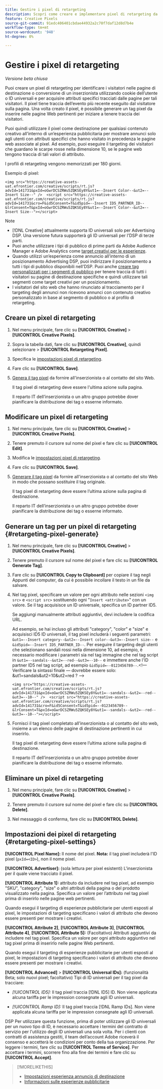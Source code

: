 ```yaml
---
title: Gestire i pixel di retargeting
description: Scopri come creare e implementare pixel di retargeting da utilizzare come destinazioni per le esperienze pubblicitarie.
feature: Creative Pixels
source-git-commit: 91edc406401cbdae44932a2c70f7daf12d8d7b4e
workflow-type: tm+mt
source-wordcount: '948'
ht-degree: 0%

---
```


# Gestire i pixel di retargeting

*Versione beta chiusa*

<!-- Note to self: These aren't segments -- we don't create a pool of users. -->

Puoi creare un pixel di retargeting per identificare i visitatori nelle pagine di destinazione o conversione di un inserzionista utilizzando cookie dell’utente o ID universali e per acquisire attributi specifici tracciati dalle pagine per tali visitatori. Il pixel tiene traccia dell’evento più recente eseguito dal visitatore sulla pagina. Una volta creato il pixel, è possibile generare un tag pixel da inserire nelle pagine Web pertinenti per iniziare a tenere traccia dei visitatori.<!-- Note to self: surfer id=cookie or universal ID -->

Puoi quindi utilizzare il pixel come destinazione per qualsiasi contenuto creativo all’interno di un’esperienza pubblicitaria per mostrare annunci solo agli utenti con attributi specifici che hanno visitato in precedenza le pagine web associate al pixel. Ad esempio, puoi eseguire il targeting dei visitatori che guardano le scarpe rosse nella dimensione 10, se le pagine web tengono traccia di tali valori di attributo.<!-- better example? Make sure they match attribute examples below -->

I profili di retargeting vengono memorizzati per 180 giorni.

Esempio di pixel:

```
<img src="https://creative-assets-uat.efrontier.com/creative/scripts/rt.js?advId=141731&pxId=oGwrDCSZRWu5ZQKSEy8Y&ut1=--Insert Color--&ut2=--Insert Size--" />  <script src="https://creative-assets-uat.efrontier.com/creative/scripts/rt.js?advId=141731&cro=F&id5Consent=T&id5pid=--Insert ID5_PARTNER_ID--&lrConsent=T&pxId=oGwrDCSZRWu5ZQKSEy8Y&ut1=--Insert Color--&ut2=--Insert Size--"></script>
```

>[!NOTE]
>
> * [!DNL Creative] attualmente supporta ID universali solo per Advertising DSP. Una versione futura supporterà gli ID universali per l&#39;DSP di terze parti.<!-- Clarify this and reword as needed -->
>* Puoi anche utilizzare i tipi di pubblico di prime parti da Adobe Audience Manager e Adobe Analytics come [target creativi per le esperienze](/help/creative/experiences/experience-settings-targeting.md).
>* Quando utilizzi un’esperienza come annuncio all’interno di un posizionamento Advertising DSP, puoi indirizzare il posizionamento a tutti i tipi di pubblico disponibili nell’DSP. Puoi anche [creare tag personalizzati per i segmenti di pubblico](/help/dsp/audiences/custom-segment-create.md) per tenere traccia di tutti i visitatori su pagine di destinazione specifiche e quindi utilizzare tali segmenti come target creativi per un posizionamento.
>* I visitatori del sito web che hanno rinunciato al tracciamento per il targeting degli annunci non ricevono annunci con contenuto creativo personalizzato in base al segmento di pubblico o al profilo di retargeting.

## Creare un pixel di retargeting

1. Nel menu principale, fare clic su **[!UICONTROL Creative]** > **[!UICONTROL Creative Pixels]**.

1. Sopra la tabella dati, fare clic su **[!UICONTROL Creative]**, quindi selezionare > **[!UICONTROL Retargeting Pixel]**.

1. Specifica le [impostazioni pixel di retargeting](#retargeting-pixel-settings).

1. Fare clic su **[!UICONTROL Save]**.

1. [Genera il tag pixel](#retargeting-pixel-generate) da fornire all&#39;inserzionista o al contatto del sito Web.

   Il tag pixel di retargeting deve essere l&#39;ultima azione sulla pagina.<!-- verify here and below -->

   Il reparto IT dell’inserzionista o un altro gruppo potrebbe dover pianificare la distribuzione dei tag o esserne informato.

## Modificare un pixel di retargeting

1. Nel menu principale, fare clic su **[!UICONTROL Creative]** > **[!UICONTROL Creative Pixels]**.

1. Tenere premuto il cursore sul nome del pixel e fare clic su **[!UICONTROL Edit]**.

1. Modifica le [impostazioni pixel di retargeting](#retargeting-pixel-settings).

1. Fare clic su **[!UICONTROL Save]**.

1. [Generare il tag pixel](#retargeting-pixel-generate) da fornire all&#39;inserzionista o al contatto del sito Web in modo che possano sostituire il tag originale.

   Il tag pixel di retargeting deve essere l’ultima azione sulla pagina di destinazione.

   Il reparto IT dell’inserzionista o un altro gruppo potrebbe dover pianificare la distribuzione dei tag o esserne informato.

## Generare un tag per un pixel di retargeting {#retargeting-pixel-generate}

1. Nel menu principale, fare clic su **[!UICONTROL Creative]** > **[!UICONTROL Creative Pixels]**.

1. Tenere premuto il cursore sul nome del pixel e fare clic su **[!UICONTROL Generate Tag]**.

1. Fare clic su **[!UICONTROL Copy to Clipboard]** per copiare il tag negli Appunti del computer, da cui è possibile incollare il testo in un file da salvare.

1. Nel tag pixel, specificare un valore per ogni attributo nelle sezioni `<img src>` e `<script src>` sostituendo ogni &quot;`Insert <attribute>`&quot; con un valore. Se il tag acquisisce un ID universale, specifica un ID partner ID5.

   Se aggiungi manualmente attributi aggiuntivi, devi includere la codifica URL.

   Ad esempio, se hai incluso gli attributi &quot;category&quot;, &quot;color&quot; e &quot;size&quot; e acquisisci ID5 ID universali, il tag pixel includerà i seguenti parametri: `&ut1=--Insert category--&ut2=--Insert color--&ut3=--Insert size--` e `&id5pid=--Insert ID5_PARTNER_ID--`. Per eseguire il targeting degli utenti che selezionano sandali rossi nella dimensione 10, ad esempio, è necessario modificare i parametri sia nel tag immagine che nel tag script in `&ut1=--sandals--&ut2=--red--&ut3=--10--` e immettere anche l&#39;ID partner ID5 nel tag script, ad esempio `&id5pid=--0123456789--`.&lt;!— Verificare la sintassi finale — dovrebbe essere solo: &amp;ut1=sandals&amp;ut2=10&amp;ut2=red ? —>

   `<img src="https://creative-assets-uat.efrontier.com/creative/scripts/rt.js?advId=141731&pxId=oGwrDCSZRWu5ZQKSEy8Y&ut1=--sandals--&ut2=--red--&ut3=--10--" />  <script src="https://creative-assets-uat.efrontier.com/creative/scripts/rt.js?advId=141731&cro=F&id5Consent=T&id5pid=--0123456789--&lrConsent=T&pxId=oGwrDCSZRWu5ZQKSEy8Y&ut1=--sandals--&ut2=--red--&ut3=--10--"></script>`

1. Fornisci il tag pixel completato all’inserzionista o al contatto del sito web, insieme a un elenco delle pagine di destinazione pertinenti in cui inserirlo.

   Il tag pixel di retargeting deve essere l’ultima azione sulla pagina di destinazione.

   Il reparto IT dell’inserzionista o un altro gruppo potrebbe dover pianificare la distribuzione dei tag o esserne informato.

## Eliminare un pixel di retargeting

1. Nel menu principale, fare clic su **[!UICONTROL Creative]** > **[!UICONTROL Creative Pixels]**.

1. Tenere premuto il cursore sul nome del pixel e fare clic su **[!UICONTROL Delete]**.

1. Nel messaggio di conferma, fare clic su **[!UICONTROL Delete]**.

## Impostazioni dei pixel di retargeting {#retargeting-pixel-settings}

**[!UICONTROL Pixel Name]:** Il nome del pixel. **Nota:** il tag pixel includerà l&#39;ID pixel (`pxId=<ID>`), non il nome pixel.

**[!UICONTROL Advertiser]:** (sola lettura per pixel esistenti) L&#39;inserzionista per il quale viene tracciato il pixel.

**[!UICONTROL Attribute 1]:** attributo da includere nel tag pixel, ad esempio &quot;SKU&quot;, &quot;category&quot;, &quot;size&quot; o altri attributi della pagina o del prodotto visualizzato nella pagina. Specifica un valore per l’attributo nel tag pixel prima di inserirlo nelle pagine web pertinenti.

Quando esegui il targeting di esperienze pubblicitarie per utenti esposti al pixel, le impostazioni di targeting specificano i valori di attributo che devono essere presenti per mostrare i creativi.

**[!UICONTROL Attribute 2]**, **[!UICONTROL Attribute 3]**, **[!UICONTROL Attribute 4]**, **[!UICONTROL Attribute 5]:** (Facoltativo) Attributi aggiuntivi da includere nel tag pixel. Specifica un valore per ogni attributo aggiuntivo nel tag pixel prima di inserirlo nelle pagine Web pertinenti.

Quando esegui il targeting di esperienze pubblicitarie per utenti esposti al pixel, le impostazioni di targeting specificano i valori di attributo che devono essere presenti per mostrare i creativi.

**[!UICONTROL Advanced]** > **[!UICONTROL Universal IDs]:** (funzionalità Beta; solo nuovi pixel; facoltativo) Tipi di ID universali per il tag pixel da tracciare:

* *[!UICONTROL ID5]:* Il tag pixel traccia [!DNL ID5] ID. Non viene applicata alcuna tariffa per le impression consegnate agli ID universali.

* *[!UICONTROL Ramp ID]:* Il tag pixel traccia [!DNL Ramp IDs]. Non viene applicata alcuna tariffa per le impression consegnate agli ID universali.

DSP Per utilizzare questa funzione, prima di poter utilizzare gli ID universali per un nuovo tipo di ID, è necessario accettare i termini del contratto di servizio per l&#39;utilizzo degli ID universali una sola volta. Per i clienti con contratti di assistenza gestiti, il team dell’account Adobe riceverà il consenso e accetterà le condizioni per conto della tua organizzazione. Per leggere i termini, fare clic su **[!UICONTROL Terms of Service]**. Per accettare i termini, scorrere fino alla fine dei termini e fare clic su **[!UICONTROL Accept]**.

>[!MORELIKETHIS]
>
>* [Impostazioni esperienza annuncio di destinazione](/help/creative/experiences/experience-settings-targeting.md)
>* [Informazioni sulle esperienze pubblicitarie](/help/creative/experiences/experience-about.md)
